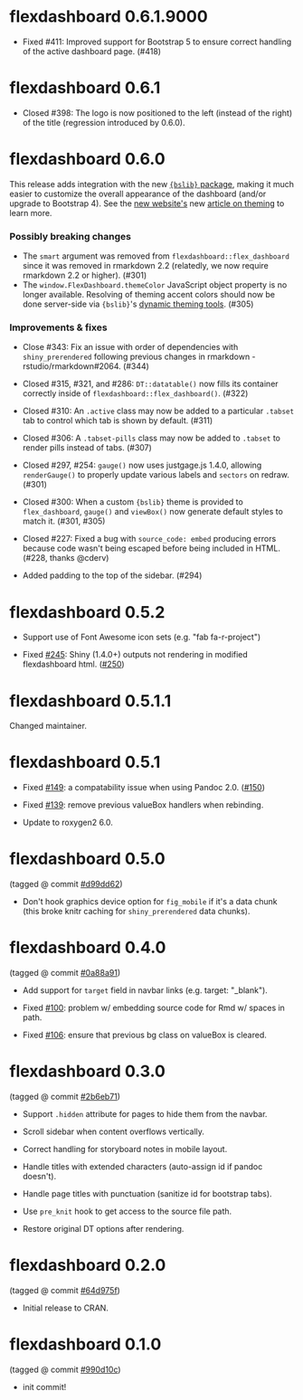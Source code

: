 # flexdashboard 0.6.1.9000

* Fixed #411: Improved support for Bootstrap 5 to ensure correct handling of the active dashboard page. (#418)

# flexdashboard 0.6.1

* Closed #398: The logo is now positioned to the left (instead of the right) of the title (regression introduced by 0.6.0).

# flexdashboard 0.6.0

This release adds integration with the new [`{bslib}` package](https://rstudio.github.io/bslib/index.html), making it much easier to customize the overall appearance of the dashboard (and/or upgrade to Bootstrap 4). See the [new website's](https://pkgs.rstudio.com/flexdashboard/) new [article on theming](https://pkgs.rstudio.com/flexdashboard//articles/theme.html) to learn more.

### Possibly breaking changes

* The `smart` argument was removed from `flexdashboard::flex_dashboard` since it was removed in rmarkdown 2.2 (relatedly, we now require rmarkdown 2.2 or higher). (#301)
* The `window.FlexDashboard.themeColor` JavaScript object property is no longer available. Resolving of theming accent colors should now be done server-side via `{bslib}`'s [dynamic theming tools](https://rstudio.github.io/bslib/articles/custom-components.html). (#305) 

### Improvements & fixes

* Close #343: Fix an issue with order of dependencies with `shiny_prerendered` following previous changes in rmarkdown - rstudio/rmarkdown#2064. (#344)  

* Closed #315, #321, and #286: `DT::datatable()` now fills its container correctly inside of `flexdashboard::flex_dashboard()`. (#322) 

* Closed #310: An `.active` class may now be added to a particular `.tabset` tab to control which tab is shown by default. (#311)

* Closed #306: A `.tabset-pills` class may now be added to `.tabset` to render pills instead of tabs. (#307)

* Closed #297, #254: `gauge()` now uses justgage.js 1.4.0, allowing  `renderGauge()` to properly update various labels and `sectors` on redraw. (#301)

* Closed #300: When a custom `{bslib}` theme is provided to `flex_dashboard`, `gauge()` and `viewBox()` now generate default styles to match it. (#301, #305)

* Closed #227: Fixed a bug with `source_code: embed` producing errors because code wasn't being escaped before being included in HTML. (#228, thanks @cderv) 

* Added padding to the top of the sidebar. (#294)

# flexdashboard 0.5.2

* Support use of Font Awesome icon sets (e.g. "fab fa-r-project")

* Fixed [#245](https://github.com/rstudio/flexdashboard/issues/245): Shiny (1.4.0+) outputs not rendering in modified flexdashboard html. ([#250](https://github.com/rstudio/flexdashboard/pull/250))

# flexdashboard 0.5.1.1

Changed maintainer.

# flexdashboard 0.5.1

* Fixed [#149](https://github.com/rstudio/flexdashboard/issues/149): a compatability issue when using Pandoc 2.0. ([#150](https://github.com/rstudio/flexdashboard/pull/150))

* Fixed [#139](https://github.com/rstudio/flexdashboard/issues/139): remove previous valueBox handlers when rebinding.

* Update to roxygen2 6.0.

# flexdashboard 0.5.0

(tagged @ commit [#d99dd62](https://github.com/rstudio/flexdashboard/commit/d99dd62d49375d414336386e11da8d1807c01fae))

* Don't hook graphics device option for `fig_mobile` if it's a data chunk (this broke knitr caching for `shiny_prerendered` data chunks).


# flexdashboard 0.4.0

(tagged @ commit [#0a88a91](https://github.com/rstudio/flexdashboard/commit/0a88a91654a1a18b30b23b60097f6fb16ad2c317))

* Add support for `target` field in navbar links (e.g. target: "_blank").

* Fixed [#100](https://github.com/rstudio/flexdashboard/issues/100): problem w/ embedding source code for Rmd w/ spaces in path.

* Fixed [#106](https://github.com/rstudio/flexdashboard/issues/106): ensure that previous bg class on valueBox is cleared.


# flexdashboard 0.3.0

(tagged @ commit [#2b6eb71](https://github.com/rstudio/flexdashboard/commit/2b6eb71b1f75078ea36b33d5aa3c9f8d4ace639b))

* Support `.hidden` attribute for pages to hide them from the navbar.

* Scroll sidebar when content overflows vertically.

* Correct handling for storyboard notes in mobile layout.

* Handle titles with extended characters (auto-assign id if pandoc doesn't).

* Handle page titles with punctuation (sanitize id for bootstrap tabs).

* Use `pre_knit` hook to get access to the source file path.

* Restore original DT options after rendering.


# flexdashboard 0.2.0

(tagged @ commit [#64d975f](https://github.com/rstudio/flexdashboard/commit/64d975f962dd3eca8ab2067f55a35ec05d72d4ac))

* Initial release to CRAN.


# flexdashboard 0.1.0

(tagged @ commit [#990d10c](https://github.com/rstudio/flexdashboard/commit/990d10c2b3c4a8fa2029a7723f7e1a4ce86d3717))

* init commit!
